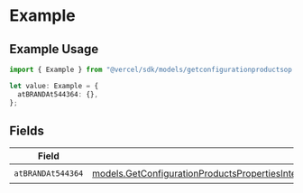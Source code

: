 # Example

## Example Usage

```typescript
import { Example } from "@vercel/sdk/models/getconfigurationproductsop.js";

let value: Example = {
  atBRANDAt544364: {},
};
```

## Fields

| Field                                                                                                                                                                                                                                                                        | Type                                                                                                                                                                                                                                                                         | Required                                                                                                                                                                                                                                                                     | Description                                                                                                                                                                                                                                                                  |
| ---------------------------------------------------------------------------------------------------------------------------------------------------------------------------------------------------------------------------------------------------------------------------- | ---------------------------------------------------------------------------------------------------------------------------------------------------------------------------------------------------------------------------------------------------------------------------- | ---------------------------------------------------------------------------------------------------------------------------------------------------------------------------------------------------------------------------------------------------------------------------- | ---------------------------------------------------------------------------------------------------------------------------------------------------------------------------------------------------------------------------------------------------------------------------- |
| `atBRANDAt544364`                                                                                                                                                                                                                                                            | [models.GetConfigurationProductsPropertiesIntegrationsResponse200ApplicationJSONResponseBodyProductsMetadataSchema8AtBRANDAt544364](../models/getconfigurationproductspropertiesintegrationsresponse200applicationjsonresponsebodyproductsmetadataschema8atbrandat544364.md) | :heavy_check_mark:                                                                                                                                                                                                                                                           | N/A                                                                                                                                                                                                                                                                          |